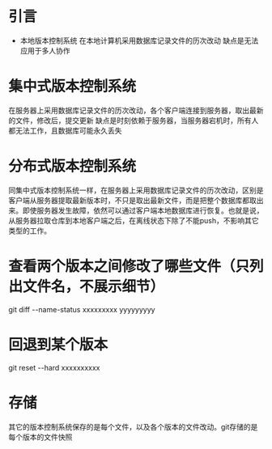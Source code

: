 # 引言
- 本地版本控制系统
在本地计算机采用数据库记录文件的历次改动
缺点是无法应用于多人协作

# 集中式版本控制系统
在服务器上采用数据库记录文件的历次改动，各个客户端连接到服务器，取出最新的文件，修改后，提交更新
缺点是时刻依赖于服务器，当服务器宕机时，所有人都无法工作，且数据库可能永久丢失

# 分布式版本控制系统
同集中式版本控制系统一样，在服务器上采用数据库记录文件的历次改动，区别是客户端从服务器提取最新版本时，不只是取出最新文件，而是把整个数据库都取出来。即使服务器发生故障，依然可以通过客户端本地数据库进行恢复。也就是说，从服务器拉取仓库到本地客户端之后，在离线状态下除了不能push，不影响其它类型的工作。

# 查看两个版本之间修改了哪些文件（只列出文件名，不展示细节）
git diff --name-status xxxxxxxxx yyyyyyyyy

# 回退到某个版本
git reset --hard xxxxxxxxxx

# 存储
其它的版本控制系统保存的是每个文件，以及各个版本的文件改动。git存储的是每个版本的文件快照

